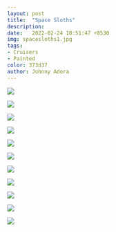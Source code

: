 ```yaml
---
layout: post
title:  "Space Sloths"
description: 
date:   2022-02-24 10:51:47 +0530
img: spacesloths1.jpg
tags: 
- Cruisers
- Painted
color: 373d37
author: Johnny Adora
---
```


![]({{site.baseurl}}/images/spacesloths1.jpg)

![]({{site.baseurl}}/images/spacesloths2.jpg)

![]({{site.baseurl}}/images/spacesloths3.jpg)

![]({{site.baseurl}}/images/spacesloths4.jpg)

![]({{site.baseurl}}/images/spacesloths5.jpg)

![]({{site.baseurl}}/images/spacesloths6.jpg)

![]({{site.baseurl}}/images/spacesloths7.jpg)

![]({{site.baseurl}}/images/spacesloths8.jpg)

![]({{site.baseurl}}/images/spacesloths9.jpg)

![]({{site.baseurl}}/images/spacesloths10.jpg)

![]({{site.baseurl}}/images/spacesloths11.jpg)
